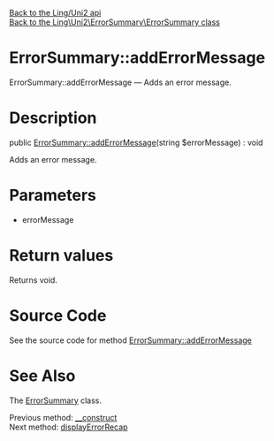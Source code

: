 [Back to the Ling/Uni2 api](https://github.com/lingtalfi/Uni2/blob/master/doc/api/Ling/Uni2.md)<br>
[Back to the Ling\Uni2\ErrorSummary\ErrorSummary class](https://github.com/lingtalfi/Uni2/blob/master/doc/api/Ling/Uni2/ErrorSummary/ErrorSummary.md)


ErrorSummary::addErrorMessage
================



ErrorSummary::addErrorMessage — Adds an error message.




Description
================


public [ErrorSummary::addErrorMessage](https://github.com/lingtalfi/Uni2/blob/master/doc/api/Ling/Uni2/ErrorSummary/ErrorSummary/addErrorMessage.md)(string $errorMessage) : void




Adds an error message.




Parameters
================


- errorMessage

    


Return values
================

Returns void.








Source Code
===========
See the source code for method [ErrorSummary::addErrorMessage](https://github.com/lingtalfi/Uni2/blob/master/ErrorSummary/ErrorSummary.php#L43-L46)


See Also
================

The [ErrorSummary](https://github.com/lingtalfi/Uni2/blob/master/doc/api/Ling/Uni2/ErrorSummary/ErrorSummary.md) class.

Previous method: [__construct](https://github.com/lingtalfi/Uni2/blob/master/doc/api/Ling/Uni2/ErrorSummary/ErrorSummary/__construct.md)<br>Next method: [displayErrorRecap](https://github.com/lingtalfi/Uni2/blob/master/doc/api/Ling/Uni2/ErrorSummary/ErrorSummary/displayErrorRecap.md)<br>

